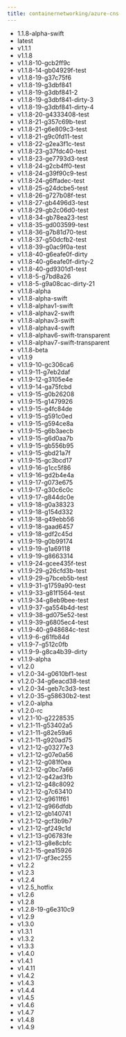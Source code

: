 ```yaml
---
title: containernetworking/azure-cns
---
```

- 1.1.8-alpha-swift
- latest
- v1.1.1
- v1.1.8
- v1.1.8-10-gcb2ff9c
- v1.1.8-14-gb04929f-test
- v1.1.8-19-g37c75f6
- v1.1.8-19-g3dbf841
- v1.1.8-19-g3dbf841-2
- v1.1.8-19-g3dbf841-dirty-3
- v1.1.8-19-g3dbf841-dirty-4
- v1.1.8-20-g4333408-test
- v1.1.8-21-g357c69b-test
- v1.1.8-21-g6e809c3-test
- v1.1.8-21-g9c0fd11-test
- v1.1.8-22-g2ea3f1c-test
- v1.1.8-23-g37fdc40-test
- v1.1.8-23-ge7793d3-test
- v1.1.8-24-g2cb4ff0-test
- v1.1.8-24-g39f90c9-test
- v1.1.8-24-g6ffadec-test
- v1.1.8-25-g24dcbe5-test
- v1.1.8-26-g727b08f-test
- v1.1.8-27-gb4496d3-test
- v1.1.8-29-gb2c06d0-test
- v1.1.8-34-gb78ea23-test
- v1.1.8-35-gd003599-test
- v1.1.8-36-g7b81d70-test
- v1.1.8-37-g50dcfb2-test
- v1.1.8-39-g0ac9f0a-test
- v1.1.8-40-g6eafe0f-dirty
- v1.1.8-40-g6eafe0f-dirty-2
- v1.1.8-40-gd9301d1-test
- v1.1.8-5-g7bd8a26
- v1.1.8-5-g9a08cac-dirty-21
- v1.1.8-alpha
- v1.1.8-alpha-swift
- v1.1.8-alphav1-swift
- v1.1.8-alphav2-swift
- v1.1.8-alphav3-swift
- v1.1.8-alphav4-swift
- v1.1.8-alphav6-swift-transparent
- v1.1.8-alphav7-swift-transparent
- v1.1.8-beta
- v1.1.9
- v1.1.9-10-gc306ca6
- v1.1.9-11-g7eb2daf
- v1.1.9-12-g3105e4e
- v1.1.9-14-ga75fcbd
- v1.1.9-15-g0b26208
- v1.1.9-15-g1479926
- v1.1.9-15-g4fc84de
- v1.1.9-15-g591c0ed
- v1.1.9-15-g594ce8a
- v1.1.9-15-g6b3aecb
- v1.1.9-15-g6d0aa7b
- v1.1.9-15-gb556b95
- v1.1.9-15-gbd21a7f
- v1.1.9-15-gc3bcd17
- v1.1.9-16-g1cc5f86
- v1.1.9-16-gd2b4e4a
- v1.1.9-17-g073e675
- v1.1.9-17-g30c6c0c
- v1.1.9-17-g844dc0e
- v1.1.9-18-g0a38323
- v1.1.9-18-g154d332
- v1.1.9-18-g49ebb56
- v1.1.9-18-gaad6457
- v1.1.9-18-gdf2c45d
- v1.1.9-19-g0b99174
- v1.1.9-19-g1a69118
- v1.1.9-19-g8663314
- v1.1.9-24-gcee435f-test
- v1.1.9-29-g26cfd3b-test
- v1.1.9-29-g7bceb5b-test
- v1.1.9-31-g1759a90-test
- v1.1.9-33-g81f1564-test
- v1.1.9-34-g8eb9bee-test
- v1.1.9-37-ga554b4d-test
- v1.1.9-38-gd075e52-test
- v1.1.9-39-g6805ec4-test
- v1.1.9-40-g948684c-test
- v1.1.9-6-g61fb84d
- v1.1.9-7-g512c0fb
- v1.1.9-9-g8ca4b39-dirty
- v1.1.9-alpha
- v1.2.0
- v1.2.0-34-g0610bf1-test
- v1.2.0-34-g6eacd38-test
- v1.2.0-34-geb7c3d3-test
- v1.2.0-35-g58630b2-test
- v1.2.0-alpha
- v1.2.0-rc
- v1.2.1-10-g2228535
- v1.2.1-11-g53402a5
- v1.2.1-11-g82e59a6
- v1.2.1-11-g920ad75
- v1.2.1-12-g03277e3
- v1.2.1-12-g07e0a56
- v1.2.1-12-g081f0ea
- v1.2.1-12-g0bc7a66
- v1.2.1-12-g42ad3fb
- v1.2.1-12-g48c8092
- v1.2.1-12-g7c63410
- v1.2.1-12-g9611f61
- v1.2.1-12-g966dfdb
- v1.2.1-12-gb140741
- v1.2.1-12-gcf3b9b7
- v1.2.1-12-gf249c1d
- v1.2.1-13-g06783fe
- v1.2.1-13-g8e8cbfc
- v1.2.1-15-gea15926
- v1.2.1-17-gf3ec255
- v1.2.2
- v1.2.3
- v1.2.4
- v1.2.5_hotfix
- v1.2.6
- v1.2.8
- v1.2.8-19-g6e310c9
- v1.2.9
- v1.3.0
- v1.3.1
- v1.3.2
- v1.3.3
- v1.4.0
- v1.4.1
- v1.4.11
- v1.4.2
- v1.4.3
- v1.4.4
- v1.4.5
- v1.4.6
- v1.4.7
- v1.4.8
- v1.4.9
